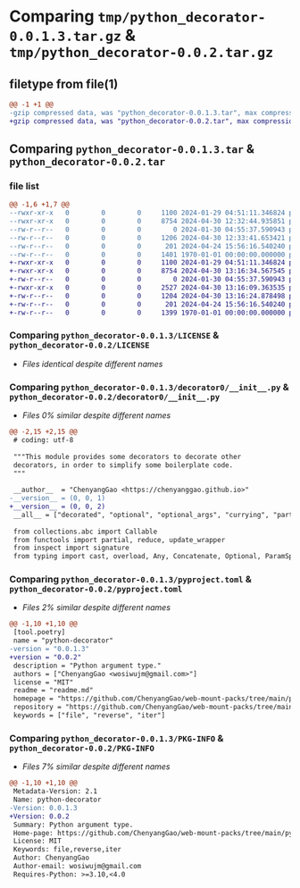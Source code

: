 # Comparing `tmp/python_decorator-0.0.1.3.tar.gz` & `tmp/python_decorator-0.0.2.tar.gz`

## filetype from file(1)

```diff
@@ -1 +1 @@
-gzip compressed data, was "python_decorator-0.0.1.3.tar", max compression
+gzip compressed data, was "python_decorator-0.0.2.tar", max compression
```

## Comparing `python_decorator-0.0.1.3.tar` & `python_decorator-0.0.2.tar`

### file list

```diff
@@ -1,6 +1,7 @@
--rwxr-xr-x   0        0        0     1100 2024-01-29 04:51:11.346824 python_decorator-0.0.1.3/LICENSE
--rwxr-xr-x   0        0        0     8754 2024-04-30 12:32:44.935851 python_decorator-0.0.1.3/decorator0/__init__.py
--rw-r--r--   0        0        0        0 2024-01-30 04:55:37.590943 python_decorator-0.0.1.3/decorator0/py.typed
--rw-r--r--   0        0        0     1206 2024-04-30 12:33:41.653421 python_decorator-0.0.1.3/pyproject.toml
--rw-r--r--   0        0        0      201 2024-04-24 15:56:16.540240 python_decorator-0.0.1.3/readme.md
--rw-r--r--   0        0        0     1401 1970-01-01 00:00:00.000000 python_decorator-0.0.1.3/PKG-INFO
+-rwxr-xr-x   0        0        0     1100 2024-01-29 04:51:11.346824 python_decorator-0.0.2/LICENSE
+-rwxr-xr-x   0        0        0     8754 2024-04-30 13:16:34.567545 python_decorator-0.0.2/decorator0/__init__.py
+-rw-r--r--   0        0        0        0 2024-01-30 04:55:37.590943 python_decorator-0.0.2/decorator0/py.typed
+-rwxr-xr-x   0        0        0     2527 2024-04-30 13:16:09.363535 python_decorator-0.0.2/decorator0/util.py
+-rw-r--r--   0        0        0     1204 2024-04-30 13:16:24.878498 python_decorator-0.0.2/pyproject.toml
+-rw-r--r--   0        0        0      201 2024-04-24 15:56:16.540240 python_decorator-0.0.2/readme.md
+-rw-r--r--   0        0        0     1399 1970-01-01 00:00:00.000000 python_decorator-0.0.2/PKG-INFO
```

### Comparing `python_decorator-0.0.1.3/LICENSE` & `python_decorator-0.0.2/LICENSE`

 * *Files identical despite different names*

### Comparing `python_decorator-0.0.1.3/decorator0/__init__.py` & `python_decorator-0.0.2/decorator0/__init__.py`

 * *Files 0% similar despite different names*

```diff
@@ -2,15 +2,15 @@
 # coding: utf-8
 
 """This module provides some decorators to decorate other 
 decorators, in order to simplify some boilerplate code.
 """
 
 __author__  = "ChenyangGao <https://chenyanggao.github.io>"
-__version__ = (0, 0, 1)
+__version__ = (0, 0, 2)
 __all__ = ["decorated", "optional", "optional_args", "currying", "partialize"]
 
 from collections.abc import Callable
 from functools import partial, reduce, update_wrapper
 from inspect import signature
 from typing import cast, overload, Any, Concatenate, Optional, ParamSpec, TypeVar
```

### Comparing `python_decorator-0.0.1.3/pyproject.toml` & `python_decorator-0.0.2/pyproject.toml`

 * *Files 2% similar despite different names*

```diff
@@ -1,10 +1,10 @@
 [tool.poetry]
 name = "python-decorator"
-version = "0.0.1.3"
+version = "0.0.2"
 description = "Python argument type."
 authors = ["ChenyangGao <wosiwujm@gmail.com>"]
 license = "MIT"
 readme = "readme.md"
 homepage = "https://github.com/ChenyangGao/web-mount-packs/tree/main/python-module/python-decorator"
 repository = "https://github.com/ChenyangGao/web-mount-packs/tree/main/python-module/python-decorator"
 keywords = ["file", "reverse", "iter"]
```

### Comparing `python_decorator-0.0.1.3/PKG-INFO` & `python_decorator-0.0.2/PKG-INFO`

 * *Files 7% similar despite different names*

```diff
@@ -1,10 +1,10 @@
 Metadata-Version: 2.1
 Name: python-decorator
-Version: 0.0.1.3
+Version: 0.0.2
 Summary: Python argument type.
 Home-page: https://github.com/ChenyangGao/web-mount-packs/tree/main/python-module/python-decorator
 License: MIT
 Keywords: file,reverse,iter
 Author: ChenyangGao
 Author-email: wosiwujm@gmail.com
 Requires-Python: >=3.10,<4.0
```

